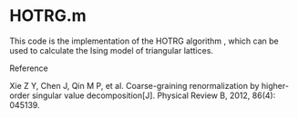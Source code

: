 # HOTRG.m

This code is the implementation of the HOTRG algorithm , which can be used to calculate the Ising model of triangular lattices.

Reference

Xie Z Y, Chen J, Qin M P, et al. Coarse-graining renormalization by higher-order singular value decomposition[J]. Physical Review B, 2012, 86(4): 045139.
